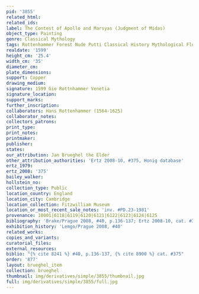```yaml
---
pid: '3855'
related_html: 
related_ids: 
label: The Contest of Apollo and Marsyas (Judgment of Midas)
object_type: Painting
genre: Classical Mythology
tags: Rottenhammer Forest Nude Putti Classical History Mythological Flowers Musical_instruments
realdate: '1599'
height_cm: '25.4'
width_cm: '35'
diameter_cm: 
plate_dimensions: 
support: Copper
drawing_medium: 
signature: 1599 Gio Rottnhammer Venetia
signature_location: 
support_marks: 
further_inscription: 
collaborators: Hans Rottenhammer (1564-1625)
collaborator_notes: 
collectors_patrons: 
print_type: 
print_notes: 
printmaker: 
publisher: 
states: 
our_attribution: Jan Brueghel the Elder
other_attribution_authorities: 'Ertz 2008-10, #375, Honig database'
ertz_1979: 
ertz_2008: '375'
bailey_walker: 
hollstein_no: 
collection_type: Public
location_country: England
location_city: Cambridge
location_collection: Fitzwilliam Museum
location_or_most_recent_sale_notes: 'inv. #PD.23-1981'
provenance: 10001|6118|6119|6120|6121|6122|6123|6124|6125
bibliography: 'Brake/Prague 2008, #40, p.136-137; Ertz 2008-10, cat. #375'
exhibition_history: 'Lemgo/Prague 2008, #40'
related_works: 
copies_and_variants: 
curatorial_files: 
external_resources: 
biblio: "{% cite 8241 %} #40, p.136-137, {% cite 8900 %} cat. #375"
order: '877'
layout: brueghel_item
collection: brueghel
thumbnail: img/derivatives/simple/3855/thumbnail.jpg
full: img/derivatives/simple/3855/full.jpg
---
```

